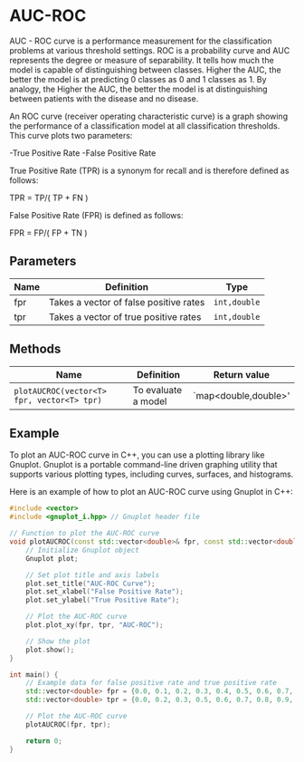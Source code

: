 # AUC-ROC

AUC - ROC curve is a performance measurement for the classification problems at various threshold settings. ROC is a probability curve and AUC represents the degree or measure of separability. It tells how much the model is capable of distinguishing between classes. Higher the AUC, the better the model is at predicting 0 classes as 0 and 1 classes as 1. By analogy, the Higher the AUC, the better the model is at distinguishing between patients with the disease and no disease.

An ROC curve (receiver operating characteristic curve) is a graph showing the performance of a classification model at all classification thresholds. This curve plots two parameters:

-True Positive Rate
-False Positive Rate


True Positive Rate (TPR) is a synonym for recall and is therefore defined as follows:

TPR = TP/( TP + FN )


False Positive Rate (FPR) is defined as follows:

FPR = FP/( FP + TN )

## Parameters

| Name          | Definition                                                                                  | Type            |
| ------------- | ------------------------------------------------------------------------------------------- | ----------------|
| fpr           | Takes a vector of false positive rates                                                      | `int,double`    |
| tpr           | Takes a vector of true positive rates                                                       | `int,double`    |



## Methods

| Name                                           | Definition                                            | Return value         |
| -----------------------------------------------| ----------------------------------------------------- | -------------------- |
| `plotAUCROC(vector<T> fpr, vector<T> tpr)`     | To evaluate a model                                   |`map<double,double>'  |


## Example

To plot an AUC-ROC curve in C++, you can use a plotting library like Gnuplot. Gnuplot is a portable command-line driven graphing utility that supports various plotting types, including curves, surfaces, and histograms.

Here is an example of how to plot an AUC-ROC curve using Gnuplot in C++:

```cpp
#include <vector>
#include <gnuplot_i.hpp> // Gnuplot header file

// Function to plot the AUC-ROC curve
void plotAUCROC(const std::vector<double>& fpr, const std::vector<double>& tpr) {
    // Initialize Gnuplot object
    Gnuplot plot;

    // Set plot title and axis labels
    plot.set_title("AUC-ROC Curve");
    plot.set_xlabel("False Positive Rate");
    plot.set_ylabel("True Positive Rate");

    // Plot the AUC-ROC curve
    plot.plot_xy(fpr, tpr, "AUC-ROC");

    // Show the plot
    plot.show();
}

int main() {
    // Example data for false positive rate and true positive rate
    std::vector<double> fpr = {0.0, 0.1, 0.2, 0.3, 0.4, 0.5, 0.6, 0.7, 0.8, 0.9, 1.0};
    std::vector<double> tpr = {0.0, 0.2, 0.3, 0.5, 0.6, 0.7, 0.8, 0.9, 0.95, 1.0, 1.0};

    // Plot the AUC-ROC curve
    plotAUCROC(fpr, tpr);

    return 0;
}




```

